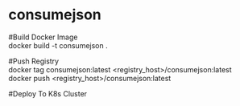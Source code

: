 # consumejson

#Build Docker Image  
docker build -t consumejson .

#Push Registry  
docker tag consumejson:latest <registry_host>/consumejson:latest  
docker push <registry_host>/consumejson:latest

#Deploy To K8s Cluster  
